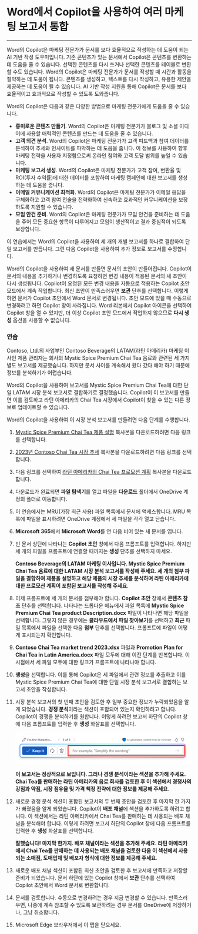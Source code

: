 # Word에서 Copilot을 사용하여 여러 마케팅 보고서 통합
---
Word의 Copilot은 마케팅 전문가가 문서를 보다 효율적으로 작성하는 데 도움이 되는 AI 기반 작성 도우미입니다. 기존 콘텐츠가 있는 문서에서 Copilot은 콘텐츠를 변환하는 데 도움을 줄 수 있습니다. 선택한 콘텐츠를 다시 쓰거나 선택한 콘텐츠를 테이블로 변환할 수도 있습니다. Word의 Copilot은 마케팅 전문가가 문서를 작성할 때 시간과 활동을 절약하는 데 도움이 됩니다. 콘텐츠를 생성하고, 텍스트를 다시 작성하고, 유용한 제안을 제공하는 데 도움이 될 수 있습니다. AI 기반 작성 지원을 통해 Copilot은 문서를 보다 효율적이고 효과적으로 작성할 수 있도록 도와줍니다.

Word의 Copilot은 다음과 같은 다양한 방법으로 마케팅 전문가에게 도움을 줄 수 있습니다.

 -  **흥미로운 콘텐츠 만들기**. Word의 Copilot은 마케팅 전문가가 블로그 및 소셜 미디어에 사용할 매력적인 콘텐츠를 만드는 데 도움을 줄 수 있습니다.
 -  **고객 의견 분석**. Word의 Copilot은 마케팅 전문가가 고객 피드백과 참여 데이터를 분석하여 추세와 인사이트를 파악하는 데 도움을 줍니다. 이 정보를 사용하여 향후 마케팅 전략을 사용자 지정함으로써 온라인 참여와 고객 도달 범위를 높일 수 있습니다.
 -  **마케팅 보고서 생성**. Word의 Copilot은 마케팅 전문가가 고객 참여, 변환율 및 ROI(투자 수익률)에 대한 데이터를 포함하여 마케팅 캠페인에 대한 보고서를 생성하는 데 도움을 줍니다.
 -  **이메일 커뮤니케이션 최적화**. Word의 Copilot은 마케팅 전문가가 이메일 응답을 구체화하고 고객 참여 전술을 전략화하여 신속하고 효과적인 커뮤니케이션을 보장하도록 지원할 수 있습니다.
 -  **모임 안건 준비**. Word의 Copilot은 마케팅 전문가가 모임 안건을 준비하는 데 도움을 주어 모든 중요한 항목이 다루어지고 모임이 생산적이고 결과 중심적이 되도록 보장합니다.

이 연습에서는 Word의 Copilot을 사용하여 세 개의 개별 보고서를 하나로 결합하여 단일 보고서를 만듭니다. 그런 다음 Copilot을 사용하여 추가 정보로 보고서를 수정합니다.

Word의 Copilot을 사용하여 새 문서를 만들면 문서의 초안이 만들어집니다. Copilot이 문서의 내용을 추가하거나 변경하도록 요청하면 변경 내용이 적용된 문서의 새 초안이 다시 생성됩니다. Copilot이 요청된 모든 변경 내용을 자동으로 적용하는 Copilot 초안 모드에서 계속 작업합니다. 최신 초안이 만족스러우면 **보관** 단추를 선택합니다. 이렇게 하면 문서가 Copilot 초안에서 Word 문서로 변경됩니다. 초안 모드에 있을 때 수동으로 변경하려고 하면 Copilot 창이 사라집니다. Word 리본에서 Copilot 아이콘을 선택하여 Copilot 창을 열 수 있지만, 더 이상 Copilot 초안 모드에서 작업하지 않으므로 **다시 생성** 옵션을 사용할 수 없습니다.

### 연습

Contoso, Ltd.의 사업부인 Contoso Beverage의 LATAM(라틴 아메리카) 마케팅 이사인 제품 관리자는 회사의 Mystic Spice Premium Chai Tea 음료와 관련된 세 가지 별도 보고서를 제공했습니다. 하지만 문서 사이를 계속해서 왔다 갔다 해야 하기 때문에 정보를 분석하기가 어렵습니다.

Word의 Copilot을 사용하여 보고서를 Mystic Spice Premium Chai Tea에 대한 단일 LATAM 시장 분석 보고서로 결합하기로 결정했습니다. Copilot이 이 보고서를 만들면 이를 검토하고 라틴 아메리카의 Chai Tea 시장에서 Copilot이 찾을 수 있는 다른 정보로 업데이트할 수 있습니다.

Word의 Copilot을 사용하여 이 시장 분석 보고서를 만들려면 다음 단계를 수행합니다.

1.  [Mystic Spice Premium Chai Tea 제품 설명](https://go.microsoft.com/fwlink/?linkid=2268929) 복사본을 다운로드하려면 다음 링크를 선택합니다.
2.  [2023년 Contoso Chai Tea 시장 추세](https://go.microsoft.com/fwlink/?linkid=2269122) 복사본을 다운로드하려면 다음 링크를 선택합니다.
3.  다음 링크를 선택하여 [라틴 아메리카의 Chai Tea 프로모션 계획](https://go.microsoft.com/fwlink/?linkid=2269126) 복사본을 다운로드합니다.
4.  다운로드가 완료되면 **파일 탐색기**를 열고 파일을 **다운로드** 폴더에서 OneDrive 계정의 폴더로 이동합니다.
5.  이 연습에서는 MRU(가장 최근 사용) 파일 목록에서 문서에 액세스합니다. MRU 목록에 파일을 표시하려면 OneDrive 계정에서 세 파일을 각각 열고 닫습니다.
6.  **Microsoft 365**에서 **Microsoft Word**를 연 다음 비어 있는 새 문서를 엽니다.
7.  빈 문서 상단에 나타나는 **Copilot 초안** 창에서 다음 프롬프트를 입력합니다. 하지만 세 개의 파일을 프롬프트에 연결할 때까지는 **생성** 단추를 선택하지 마세요.
    
    **Contoso Beverage의 LATAM 마케팅 이사입니다. Mystic Spice Premium Chai Tea 음료에 대한 LATAM 시장 분석 보고서를 작성해 주세요. 세 개의 첨부 파일을 결합하여 제품을 설명하고 해당 제품의 시장 추세를 분석하며 라틴 아메리카에 대한 프로모션 계획이 포함된 보고서를 작성해 주세요**.
8.  이제 프롬프트에 세 개의 문서를 첨부해야 합니다. **Copilot 초안** 창에서 **콘텐츠 참조** 단추를 선택합니다. 나타나는 드롭다운 메뉴에서 파일 목록에 **Mystic Spice Premium Chai Tea product Description.docx** 파일이 나타나면 해당 파일을 선택합니다. 그렇지 않은 경우에는 **클라우드에서 파일 찾아보기**를 선택하고 **최근** 파일 목록에서 파일을 선택한 다음 **첨부** 단추를 선택합니다. 프롬프트에 파일이 어떻게 표시되는지 확인합니다.
9.  **Contoso Chai Tea market trend 2023.xlsx** 파일과 **Promotion Plan for Chai Tea in Latin America.docx** 파일 모두에 대해 이전 단계를 반복합니다. 이 시점에서 세 파일 모두에 대한 링크가 프롬프트에 나타나야 합니다.
10. **생성**을 선택합니다. 이를 통해 Copilot은 세 파일에서 관련 정보를 추출하고 이를 Mystic Spice Premium Chai Tea에 대한 단일 시장 분석 보고서로 결합하는 보고서 초안을 작성합니다.
11. 시장 분석 보고서의 첫 번째 초안을 검토한 후 일부 중요한 정보가 누락되었음을 알게 되었습니다. **경쟁 분석**이라는 섹션이 포함되어 있는지 확인하려고 합니다. Copilot이 경쟁을 분석하기를 원합니다. 이렇게 하려면 보고서 하단의 Copilot 창에 다음 프롬프트를 입력한 후 **생성** 화살표를 선택합니다.
    
    ![Word 문서 하단에 나타나는 Copilot 프롬프트 창을 보여 주는 스크린샷.](../media/copilot-window-word-a5ec12f6.png)
    
    
    **이 보고서는 정상적으로 보입니다. 그러나 경쟁 분석이라는 섹션을 추가해 주세요. Chai Tea를 판매하는 라틴 아메리카의 음료 회사를 검토한 후 이 섹션에서 경쟁사의 강점과 약점, 시장 점유율 및 가격 책정 전략에 대한 정보를 제공해 주세요**.
12. 새로운 경쟁 분석 섹션이 포함된 보고서의 두 번째 초안을 검토한 후 마지막 한 가지가 빠졌음을 알게 되었습니다. Copilot이 **배포 채널**에 섹션을 추가하도록 하려고 합니다. 이 섹션에서는 라틴 아메리카에서 Chai Tea를 판매하는 데 사용되는 배포 채널을 분석해야 합니다. 이렇게 하려면 보고서 하단의 Copilot 창에 다음 프롬프트를 입력한 후 **생성** 화살표를 선택합니다.
    
    **잘했습니다! 마지막 한가지. 배포 채널이라는 섹션을 추가해 주세요. 라틴 아메리카에서 Chai Tea를 판매하는 데 사용되는 배포 채널을 검토한 다음 이 섹션에서 사용되는 소매점, 도매업체 및 배포자 형식에 대한 정보를 제공해 주세요**.
13. 새로운 배포 채널 섹션이 포함된 최신 초안을 검토한 후 보고서에 만족하고 저장할 준비가 되었습니다. 문서 하단에 있는 Copilot 창에서 **보관** 단추를 선택하여 Copilot 초안에서 Word 문서로 변환합니다.
14. 문서를 검토합니다. 수동으로 변경하려는 경우 지금 변경할 수 있습니다. 만족스러우면, 나중에 계속 참조할 수 있도록 보관하려는 경우 문서를 OneDrive에 저장하거나, 그냥 취소합니다.
15. Microsoft Edge 브라우저에서 이 탭을 닫으세요.
